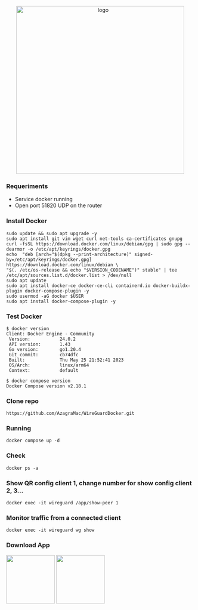 <p align="center">
  <img src="https://github.com/AzagraMac/WireGuardDocker/assets/571796/6afa40ef-e5de-4c8c-ae92-1608bf2ee8eb" width="450" title="logo">
</p>

### Requeriments
- Service docker running
- Open port 51820 UDP on the router

### Install Docker
    sudo update && sudo apt upgrade -y
    sudo apt install git vim wget curl net-tools ca-certificates gnupg
    curl -fsSL https://download.docker.com/linux/debian/gpg | sudo gpg --dearmor -o /etc/apt/keyrings/docker.gpg
    echo  "deb [arch="$(dpkg --print-architecture)" signed-by=/etc/apt/keyrings/docker.gpg] https://download.docker.com/linux/debian \
	"$(. /etc/os-release && echo "$VERSION_CODENAME")" stable" | tee /etc/apt/sources.list.d/docker.list > /dev/null
    sudo apt update
    sudo apt install docker-ce docker-ce-cli containerd.io docker-buildx-plugin docker-compose-plugin -y
    sudo usermod -aG docker $USER
    sudo apt install docker-compose-plugin -y

### Test Docker
    $ docker version
    Client: Docker Engine - Community
     Version:           24.0.2
     API version:       1.43
     Go version:        go1.20.4
     Git commit:        cb74dfc
     Built:             Thu May 25 21:52:41 2023
     OS/Arch:           linux/arm64
     Context:           default

    $ docker compose version
    Docker Compose version v2.18.1

### Clone repo
    https://github.com/AzagraMac/WireGuardDocker.git

### Running
    docker compose up -d

### Check
    docker ps -a

### Show QR config client 1, change number for show config client 2, 3... 
    docker exec -it wireguard /app/show-peer 1

### Monitor traffic from a connected client
    docker exec -it wireguard wg show

### Download App
<a href="https://play.google.com/store/apps/details?id=com.wireguard.android"><img src="https://lh3.googleusercontent.com/q1k2l5CwMV31JdDXcpN4Ey7O43PxnjAuZBTmcHEwQxVuv_2wCE2gAAQMWxwNUC2FYEOnYgFPOpw6kmHJWuEGeIBLTj9CuxcOEeU8UXyzWJq4NJM3lg=s0" width="130px"></a>  <a href="https://apps.apple.com/es/app/wireguard/id1441195209"><img src="https://upload.wikimedia.org/wikipedia/commons/thumb/3/3c/Download_on_the_App_Store_Badge.svg/640px-Download_on_the_App_Store_Badge.svg.png" width="130px"></a>
